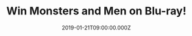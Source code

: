 ---
campaign-uuid: "c-f741b52f-869d-4269-89c8-dac878747707"
type: "Preview"
category: "Entertainment"
date: "2019-01-21T09:00:00.000Z"
end-date: "2019-02-21T23:59:00.000Z"
disable-form: false
is_promoted: true
has_entry_page: true
title: "Win Monsters and Men on Blu-ray!"
competition-description: "<p>We have managed to get in our hands 4 Blu-ray’s of Reinaldo\
  \ Marcus Green movie Monsters and Men to 4 lucky NME AAA members to win! Altitude\
  \ Film Distribution announced DVD and Blu-ray will be out Feb 4th!</p>\r\n<p>Shot\
  \ in Brooklyn, NY, Monsters And Men features John David Washington (BlacKkKlansman,\
  \ Ballers), up-and-coming actor Kelvin Harrison Jr. (Mudbound, It Comes At Night,\
  \ The Wolf Hour) and star of Broadway’s Hamilton Anthony Ramos! An incredible cast,\
  \ for an incredible movie!</p>\r\n<p>Get your weekend sorted now. Click below for\
  \ a chance to win!</p>"
hero-header: "Win Monsters and Men on Blu-ray!"
terms-confirmation: "N/A"
banner-img: "https://assets.expresslyapp.com/asset-07099616-5dca-4a07-962b-a89eaa841835.jpg"
logo-left-href: "aaa.nme.com"
logo-left-image: "https://assets.expresslyapp.com/asset-20eff51e-ce93-4a9a-9e51-957e0de1cf22.jpg"
logo-left-title: "NME AAA"
bg-image-hero: "https://assets.expresslyapp.com/asset-2c278c5b-1eb5-4430-a8af-24be8d880809.jpg"
bg-image-first: "https://assets.expresslyapp.com/asset-ba559dfa-3c34-47d9-ad6c-88a29eec7e72.jpg"
bg-image-second: "https://assets.expresslyapp.com/asset-3fe77a98-db6e-4b0b-affa-8b19f1aa8927.jpg"
bg-image-third: "https://assets.expresslyapp.com/asset-7bab6ad3-98c0-4aa0-96c6-d31c3a55c765.jpg"
section1-content: "<p>Monsters And Men tells a ripple-effect narrative: from an eye-witness\
  \ (Ramos) who captures a shooting on his phone, an African-American police officer\
  \ (Washington) battling with his conscience to stand up against his fellow officers,\
  \ to a local high school student (Harrison Jr) who transforms from passive bystander\
  \ to vehement activist. With fluid cinematography that's alert and expressive, the\
  \ film explores the ramifications of such an event in a terrifying and poetic way.</p>"
section2-content: "<p>Monsters and Men premiered at Sundance and won the Special Jury\
  \ Award for Outstanding First Feature and screened at the 2018 Toronto International\
  \ Film Festival.</p> <p>Altitude Film Distribution have partnered with platinum\
  \ selling artist Drake to jointly release the film in the UK & Ireland.</p>"
section3-content: "<p>Thanks to NME AAA 4 lucky winners will enjoy one of 4 copies\
  \ that we are giving away of  the awarded movie Monsters and Men!</p>\r\n<p>Enter\
  \ the form below for a chance to win and get ready to enjoy the American drama directed\
  \ by Reinaldo Marcus Green. Good luck!</p>"
entry-title: "Win Monsters and Men on Blu-ray!"
entry-content: "Enter the draw to win Monsters and Men on Blu-ray by completing the\
  \ form below before 23:59 on 21st of February 2019."
has-winner: false
prize-description: "Monsters and Men on Blu-ray."
special-conditions: "Multiple entries are allowed up to one every day."
country-restrictions:
- "GB"
---